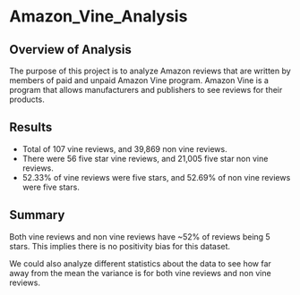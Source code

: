 # Amazon_Vine_Analysis

## Overview of Analysis
The purpose of this project is to analyze Amazon reviews that are written by members of paid and unpaid Amazon Vine program. Amazon Vine is a program that allows manufacturers and publishers to see reviews for their products. 

## Results

- Total of 107 vine reviews, and 39,869 non vine reviews. 
- There were 56 five star vine reviews, and 21,005 five star non vine reviews.
- 52.33% of vine reviews were five stars, and 52.69% of non vine reviews were five stars.

## Summary

Both vine reviews and non vine reviews have ~52% of reviews being 5 stars. This implies there is no positivity bias for this dataset. 

We could also analyze different statistics about the data to see how far away from the mean the variance is for both vine reviews and non vine reviews. 

